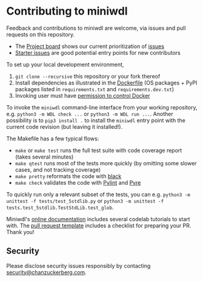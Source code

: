 # Contributing to miniwdl

Feedback and contributions to miniwdl are welcome, via issues and pull requests on this repository.

* The [Project board](https://github.com/chanzuckerberg/miniwdl/projects/1) shows our current prioritization of [issues](https://github.com/chanzuckerberg/miniwdl/issues)
* [Starter issues](https://github.com/chanzuckerberg/miniwdl/issues?q=is%3Aopen+is%3Aissue+label%3Astarter) are good potential entry points for new contributors

To set up your local development environment,

1. `git clone --recursive` this repository or your fork thereof
2. Install dependencies as illustrated in the [Dockerfile](https://github.com/chanzuckerberg/miniwdl/blob/master/Dockerfile) (OS packages + PyPI packages listed in `requirements.txt` and `requirements.dev.txt`)
3. Invoking user must have [permission to control Docker](https://docs.docker.com/install/linux/linux-postinstall/#manage-docker-as-a-non-root-user)

To invoke the `miniwdl` command-line interface from your working repository, e.g. `python3 -m WDL check ...` or `python3 -m WDL run ...`. Another possibility is to `pip3 install .` to install the `miniwdl` entry point with the current code revision (but leaving it installed!).

The Makefile has a few typical flows:

- `make` or `make test` runs the full test suite with code coverage report (takes several minutes)
- `make qtest` runs most of the tests more quickly (by omitting some slower cases, and not tracking coverage)
- `make pretty` reformats the code with [black](https://github.com/python/black)
- `make check` validates the code with [Pylint](https://www.pylint.org/) and [Pyre](https://pyre-check.org/)

To quickly run only a relevant subset of the tests, you can e.g. `python3 -m unittest -f tests/test_5stdlib.py` or `python3 -m unittest -f tests.test_5stdlib.TestStdLib.test_glob`.

Miniwdl's [online documentation](https://miniwdl.readthedocs.io/en/latest/) includes several codelab tutorials to start with. The [pull request template](https://github.com/chanzuckerberg/miniwdl/blob/master/.github/pull_request_template.md) includes a checklist for preparing your PR. Thank you!

## Security

Please disclose security issues responsibly by contacting security@chanzuckerberg.com.
